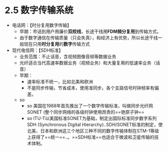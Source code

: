 # 2.5 数字传输系统

* 电话网：【时分复用数字传输】
    * 早期：市话到用户用廉价**双绞线**，长途干线用**FDM频分复用**到传输方式。
    * 由于数字通信在传输质量（只会失真），和经济上有优势，所以长途干线一般现在只用**时分复用**的**数字**传输方式
*  现代电信网：【SDH标准】
    * 业务范围：不止话音，含视频图像音频等数据业务
    * 光纤适合当代高速率数据业务（视频业务）和大量复用的低速率业务（话音）
    * 早期：
      * 速率标准不统一，比如北美和欧洲
      * 不是同步传输，节省成本，使用准同步。各个支路信号时钟频率有偏差。
   * so     
      * so 美国在1988年首先推出了一个数字传输标准，叫做同步光纤网SONET (整个同步网络的各级时钟使用昂贵的==铯原子钟==
      * so ITU-T以美国标准SONET为基础，制定出国际标准同步数字系列 SDH (Synchronous Digital Hierarchy)..SDH/SONET标准的制定，使北美、日本和欧洲这三个地区三种不同的数字传输体制在STM-1等级上获得了==统一==..。==SDH标准==也适合于微波和卫星传输的技术体制。


